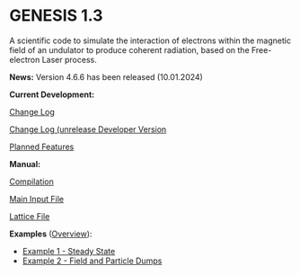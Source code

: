 # GENESIS 1.3

A scientific code to simulate the interaction of electrons within the magnetic field of an undulator to produce coherent radiation, based on the Free-electron Laser process.

**News:**
Version 4.6.6 has been released (10.01.2024)

**Current Development:**

[Change Log](CHANGELOG.md)

[Change Log (unrelease Developer Version](CHANGELOG_DEV.md)

[Planned Features](DEVELOPMENT.md)

**Manual:**

[Compilation](manual/INSTALLATION.md)

[Main Input File](manual/MAIN_INPUT.md)

[Lattice File](manual/LATTICE.md)

**Examples** ([Overview](examples/)):
* [Example 1 - Steady State](examples/Example1-SteadyState/)
* [Example 2 - Field and Particle Dumps](examples/Example2-Dumps/)


